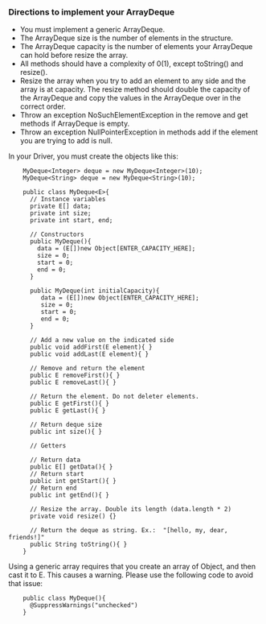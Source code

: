 ### Directions to implement your ArrayDeque

- You must implement a generic ArrayDeque.
- The ArrayDeque size is the number of elements in the structure.
- The ArrayDeque capacity is the number of elements your ArrayDeque can hold before resize the array.
- All methods should have a complexity of 0(1), except toString() and resize().
- Resize the array when you try to add an element to any side and the array is at capacity. The resize method should double the capacity of the ArrayDeque and copy the values in the ArrayDeque over in the correct order.
- Throw an exception NoSuchElementException in the remove and get methods if ArrayDeque is empty.
- Throw an exception NullPointerException in methods add if the element you are trying to add is null.

In your Driver, you must create the objects like this:

```
    MyDeque<Integer> deque = new MyDeque<Integer>(10);
    MyDeque<String> deque = new MyDeque<String>(10);
```


```
    public class MyDeque<E>{
      // Instance variables
      private E[] data;
      private int size;
      private int start, end;

      // Constructors
      public MyDeque(){ 
        data = (E[])new Object[ENTER_CAPACITY_HERE];
        size = 0;
        start = 0;
        end = 0;
      }
  
      public MyDeque(int initialCapacity){ 
         data = (E[])new Object[ENTER_CAPACITY_HERE];
         size = 0;
         start = 0;
         end = 0;
      }
      
      // Add a new value on the indicated side
      public void addFirst(E element){ }
      public void addLast(E element){ }
      
      // Remove and return the element
      public E removeFirst(){ }
      public E removeLast(){ }
      
      // Return the element. Do not deleter elements.
      public E getFirst(){ }
      public E getLast(){ }
      
      // Return deque size
      public int size(){ }
      
      // Getters
  
      // Return data
      public E[] getData(){ }
      // Return start
      public int getStart(){ }
      // Return end
      public int getEnd(){ }
      
      // Resize the array. Double its length (data.length * 2)
      private void resize() {}
      
      // Return the deque as string. Ex.:  "[hello, my, dear, friends!]"
      public String toString(){ }
    }
```

Using a generic array requires that you create an array of Object, and then cast it to E. This causes a warning. Please use the following code to avoid that issue:
```
    public class MyDeque(){
      @SuppressWarnings("unchecked")
    }
```

  
